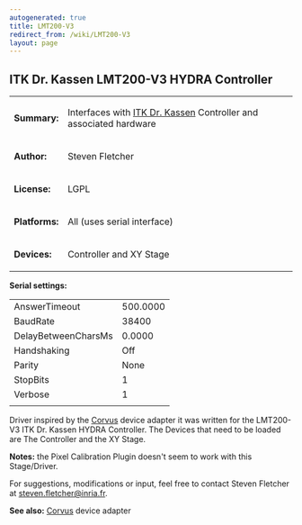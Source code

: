 ```yaml
---
autogenerated: true
title: LMT200-V3
redirect_from: /wiki/LMT200-V3
layout: page
---
```


## ITK Dr. Kassen LMT200-V3 HYDRA Controller

<table>
<tr>
<td markdown="1">

**Summary:**

</td>
<td markdown="1">

Interfaces with [ITK Dr.
Kassen](http://www.itknet.com/microscope-automation/index.php/de/)
Controller and associated hardware

</td>
</tr>
<tr>
<td markdown="1">

**Author:**

</td>
<td markdown="1">

Steven Fletcher

</td>
</tr>
<tr>
<td markdown="1">

**License:**

</td>
<td markdown="1">

LGPL

</td>
</tr>
<tr>
<td markdown="1">

**Platforms:**

</td>
<td markdown="1">

All (uses serial interface)

</td>
</tr>
<tr>
<td markdown="1">

**Devices:**

</td>
<td markdown="1">

Controller and XY Stage

</td>
</tr>
</table>

**Serial settings:**

|                     |          |
|---------------------|----------|
| AnswerTimeout       | 500.0000 |
| BaudRate            | 38400    |
| DelayBetweenCharsMs | 0.0000   |
| Handshaking         | Off      |
| Parity              | None     |
| StopBits            | 1        |
| Verbose             | 1        |
|                     |          |

Driver inspired by the [Corvus](Corvus) device adapter it was
written for the LMT200-V3 ITK Dr. Kassen HYDRA Controller. The Devices
that need to be loaded are The Controller and the XY Stage.

**Notes:** the Pixel Calibration Plugin doesn't seem to work with this
Stage/Driver.

For suggestions, modifications or input, feel free to contact Steven
Fletcher at steven.fletcher@inria.fr.

**See also:** [Corvus](Corvus) device adapter

